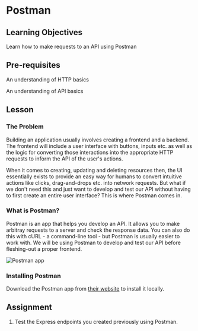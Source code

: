 # Postman

## Learning Objectives

Learn how to make requests to an API using Postman

## Pre-requisites

An understanding of HTTP basics

An understanding of API basics

## Lesson

### The Problem

Building an application usually involves creating a frontend and a backend. The frontend will include a user interface with buttons, inputs etc. as well as the logic for converting those interactions into the appropriate HTTP requests to inform the API of the user's actions.

When it comes to creating, updating and deleting resources then, the UI essentially exists to provide an easy way for humans to convert intuitive actions like clicks, drag-and-drops etc. into network requests. But what if we don't need this and just want to develop and test our API without having to first create an entire user interface? This is where Postman comes in.

### What is Postman?

Postman is an app that helps you develop an API. It allows you to make arbitray requests to a server and check the response data. You can also do this with cURL - a command-line tool - but Postman is usually easier to work with. We will be using Postman to develop and test our API before fleshing-out a proper frontend.

![Postman app](https://user-images.githubusercontent.com/44523714/118104984-bb7dfe80-b3d3-11eb-9f29-8e51006ea770.png)

### Installing Postman

Download the Postman app from [their website](https://www.postman.com/downloads/) to install it locally.

## Assignment

1. Test the Express endpoints you created previously using Postman.

